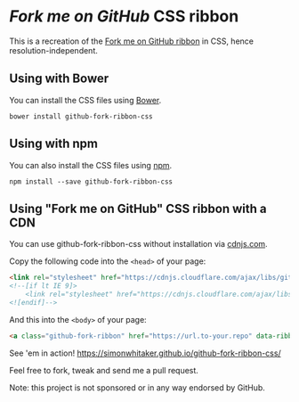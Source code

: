 # *Fork me on GitHub* CSS ribbon

This is a recreation of the [Fork me on GitHub ribbon](https://github.com/blog/273-github-ribbons)
in CSS, hence resolution-independent.

## Using with Bower

You can install the CSS files using [Bower](https://github.com/bower/bower).

```bower install github-fork-ribbon-css```

## Using with npm

You can also install the CSS files using [npm](https://www.npmjs.com/).

```npm install --save github-fork-ribbon-css```

## Using "Fork me on GitHub" CSS ribbon with a CDN

You can use github-fork-ribbon-css without installation via [cdnjs.com](https://cdnjs.com/libraries/github-fork-ribbon-css).

Copy the following code into the `<head>` of your page:


```html
<link rel="stylesheet" href="https://cdnjs.cloudflare.com/ajax/libs/github-fork-ribbon-css/0.2.2/gh-fork-ribbon.min.css" />
<!--[if lt IE 9]>
    <link rel="stylesheet" href="https://cdnjs.cloudflare.com/ajax/libs/github-fork-ribbon-css/0.2.2/gh-fork-ribbon.ie.min.css" />
<![endif]-->
```

And this into the `<body>` of your page:

```html
<a class="github-fork-ribbon" href="https://url.to-your.repo" data-ribbon="Fork me on GitHub" title="Fork me on GitHub">Fork me on GitHub</a>
```

See 'em in action! <https://simonwhitaker.github.io/github-fork-ribbon-css/>

Feel free to fork, tweak and send me a pull request.

Note: this project is not sponsored or in any way endorsed by GitHub.
